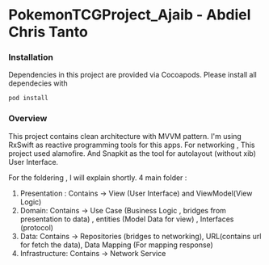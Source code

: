 # PokemonTCGProject_Ajaib - Abdiel Chris Tanto

### Installation

Dependencies in this project are provided via Cocoapods. Please install all dependecies with

`
pod install
`

### Overview

This project contains clean architecture with MVVM pattern.
I'm using RxSwift as reactive programming tools for this apps.
For networking , This project used alamofire. And Snapkit as the tool for autolayout (without xib) User Interface.

For the foldering , I will explain shortly.
4 main folder :
1. Presentation : Contains -> View (User Interface) and ViewModel(View Logic)
2. Domain: Contains -> Use Case (Business Logic , bridges from presentation to data) , entities (Model Data for view) , Interfaces (protocol)
3. Data: Contains -> Repositories (bridges to networking), URL(contains url for fetch the data), Data Mapping (For mapping response)
4. Infrastructure: Contains -> Network Service


